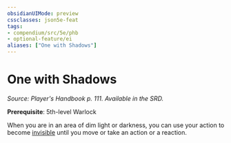```yaml
---
obsidianUIMode: preview
cssclasses: json5e-feat
tags:
- compendium/src/5e/phb
- optional-feature/ei
aliases: ["One with Shadows"]
---
```

# One with Shadows
*Source: Player's Handbook p. 111. Available in the SRD.*  

**Prerequisite**: 5th-level Warlock

When you are in an area of dim light or darkness, you can use your action to become [invisible](../../5e-rules/conditions.md##invisible) until you move or take an action or a reaction.